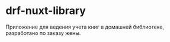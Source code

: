 # drf-nuxt-library

Приложение для ведения учета книг в домашней библиотеке, разработано по заказу жены.